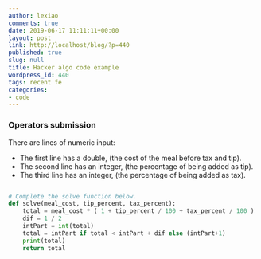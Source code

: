 ```yaml
---
author: lexiao
comments: true
date: 2019-06-17 11:11:11+00:00
layout: post
link: http://localhost/blog/?p=440
published: true
slug: null
title: Hacker algo code example
wordpress_id: 440
tags: recent fe
categories:
- code
---
```





### Operators submission

There are  lines of numeric input:
- The first line has a double,  (the cost of the meal before tax and tip).
- The second line has an integer,  (the percentage of  being added as tip).
- The third line has an integer,  (the percentage of  being added as tax).


```python

# Complete the solve function below.
def solve(meal_cost, tip_percent, tax_percent):
    total = meal_cost * ( 1 + tip_percent / 100 + tax_percent / 100 )
    dif = 1 / 2
    intPart = int(total)
    total = intPart if total < intPart + dif else (intPart+1)              // 内置 round() 函数不是完全的四舍五入，所以要如此处理
    print(total)
    return total


```
























